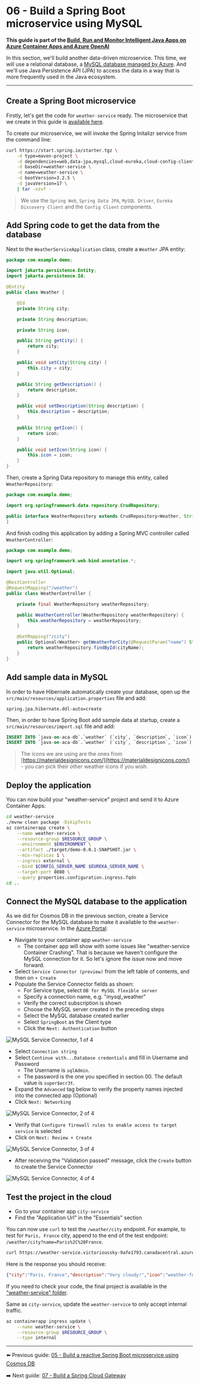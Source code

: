 # 06 - Build a Spring Boot microservice using MySQL

__This guide is part of the [Build, Run and Monitor Intelligent Java Apps on Azure Container Apps and Azure OpenAI](../README.md)__

In this section, we'll build another data-driven microservice. This time, we will use a relational database, a [MySQL database managed by Azure](https://docs.microsoft.com/en-us/azure/mysql). And we'll use Java Persistence API (JPA) to access the data in a way that is more frequently used in the Java ecosystem.

---

## Create a Spring Boot microservice

Firstly, let's get the code for `weather-service` ready. The microservice that we create in this guide is [available here](weather-service/).

To create our microservice, we will invoke the Spring Initalizr service from the command line:

```bash
curl https://start.spring.io/starter.tgz \
    -d type=maven-project \
    -d dependencies=web,data-jpa,mysql,cloud-eureka,cloud-config-client \
    -d baseDir=weather-service \
    -d name=weather-service \
    -d bootVersion=3.2.5 \
    -d javaVersion=17 \
    | tar -xzvf -
```

> We use the `Spring Web`, `Spring Data JPA`, `MySQL Driver`, `Eureka Discovery Client` and the `Config Client` components.

## Add Spring code to get the data from the database

Next to the `WeatherServiceApplication` class, create a `Weather` JPA entity:

```java
package com.example.demo;

import jakarta.persistence.Entity;
import jakarta.persistence.Id;

@Entity
public class Weather {

    @Id
    private String city;

    private String description;

    private String icon;

    public String getCity() {
        return city;
    }

    public void setCity(String city) {
        this.city = city;
    }

    public String getDescription() {
        return description;
    }

    public void setDescription(String description) {
        this.description = description;
    }

    public String getIcon() {
        return icon;
    }

    public void setIcon(String icon) {
        this.icon = icon;
    }
}
```

Then, create a Spring Data repository to manage this entity, called `WeatherRepository`:

```java
package com.example.demo;

import org.springframework.data.repository.CrudRepository;

public interface WeatherRepository extends CrudRepository<Weather, String> {
}
```

And finish coding this application by adding a Spring MVC controller called `WeatherController`:

```java
package com.example.demo;

import org.springframework.web.bind.annotation.*;

import java.util.Optional;

@RestController
@RequestMapping("/weather")
public class WeatherController {

    private final WeatherRepository weatherRepository;

    public WeatherController(WeatherRepository weatherRepository) {
        this.weatherRepository = weatherRepository;
    }

    @GetMapping("/city")
    public Optional<Weather> getWeatherForCity(@RequestParam("name") String cityName) {
        return weatherRepository.findById(cityName);
    }
}
```

## Add sample data in MySQL

In order to have Hibernate automatically create your database, open up the `src/main/resources/application.properties` file and add:

```properties
spring.jpa.hibernate.ddl-auto=create
```

Then, in order to have Spring Boot add sample data at startup, create a `src/main/resources/import.sql` file and add:

```sql
INSERT INTO `java-on-aca-db`.`weather` (`city`, `description`, `icon`) VALUES ('Paris, France', 'Very cloudy!', 'weather-fog');
INSERT INTO `java-on-aca-db`.`weather` (`city`, `description`, `icon`) VALUES ('London, UK', 'Quite cloudy', 'weather-pouring');
```

> The icons we are using are the ones from [https://materialdesignicons.com/](https://materialdesignicons.com/) - you can pick their other weather icons if you wish.

## Deploy the application

You can now build your "weather-service" project and send it to Azure Container Apps:

```bash
cd weather-service
./mvnw clean package -DskipTests
az containerapp create \
    --name weather-service \
    --resource-group $RESOURCE_GROUP \
    --environment $ENVIRONMENT \
    --artifact ./target/demo-0.0.1-SNAPSHOT.jar \
    --min-replicas 1 \
    --ingress external \
    --bind $CONFIG_SERVER_NAME $EUREKA_SERVER_NAME \
    --target-port 8080 \
    --query properties.configuration.ingress.fqdn
cd ..
```

## Connect the MySQL database to the application

As we did for Cosmos DB in the previous section, create a Service Connector for the MySQL database to make it available to the `weather-service` microservice.
In the [Azure Portal](https://portal.azure.com):

- Navigate to your container app `weather-service`
    - The container app will show with some issues like "weather-service Container Crashing". That is because we haven't configure the MySQL connection for it. So let's ignore the issue now and move forward.
- Select `Service Connector (preview)` from the left table of contents, and then on `+ Create`
- Populate the Service Connector fields as shown:
  - For Service type, select `DB for MySQL flexible server`
  - Specify a connection name, e.g. "mysql_weather"
  - Verify the correct subscription is shown
  - Choose the MySQL server created in the preceding steps
  - Select the MySQL database created earlier
  - Select `SpringBoot` as the Client type
  - Click the `Next: Authentication` button

![MySQL Service Connector, 1 of 4](media/01-create-service-connector-mysql.png)

- Select `Connection string`
- Select `Continue with...Database credentials` and fill in Username and Password
  - The Username is `sqlAdmin`.
  - The password is the one you specified in section 00. The default value is `super$ecr3t`.
- Expand the `Advanced` tag below to verify the property names injected into the connected app (Optional)
- Click `Next: Networking`

![MySQL Service Connector, 2 of 4](media/02-create-service-connector-mysql.png)

- Verify that `Configure firewall rules to enable access to target service` is selected
- Click on `Next: Review + Create`

![MySQL Service Connector, 3 of 4](media/03-create-service-connector-mysql.png)

- After receiving the "Validation passed" message, click the `Create` button to create the Service Connector

![MySQL Service Connector, 4 of 4](media/04-create-service-connector-mysql.png)

## Test the project in the cloud

- Go to your container app `city-service`
- Find the "Application Url" in the "Essentials" section

You can now use `curl` to test the `/weather/city` endpoint. For example, to test for `Paris, France` city, append to the end of the test endpoint: `/weather/city?name=Paris%2C%20France`.

```bash
curl https://weather-service.victorioussky-9afe1793.canadacentral.azurecontainerapps.io/weather/city?name=Paris%2C%20France
```

Here is the response you should receive:

```json
{"city":"Paris, France","description":"Very cloudy!","icon":"weather-fog"}
```

If you need to check your code, the final project is available in the ["weather-service" folder](weather-service/).

Same as `city-service`, update the `weather-service` to only accept internal traffic.

```bash
az containerapp ingress update \
    --name weather-service \
    --resource-group $RESOURCE_GROUP \
    --type internal
```

---

⬅️ Previous guide: [05 - Build a reactive Spring Boot microservice using Cosmos DB](../05-build-a-reactive-spring-boot-microservice-using-cosmosdb/README.md)

➡️ Next guide: [07 - Build a Spring Cloud Gateway](../07-build-a-spring-cloud-gateway/README.md)
